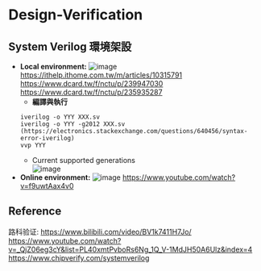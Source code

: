 # Design-Verification
## System Verilog 環境架設
- **Local environment:**
  ![image](https://github.com/user-attachments/assets/ec80103c-f504-4db7-a466-33e12b753d41)
  https://ithelp.ithome.com.tw/m/articles/10315791  
  https://www.dcard.tw/f/nctu/p/239947030  
  https://www.dcard.tw/f/nctu/p/235935287
  - **編譯與執行**
  ```
  iverilog -o YYY XXX.sv  
  iverilog -o YYY -g2012 XXX.sv (https://electronics.stackexchange.com/questions/640456/syntax-error-iverilog)
  vvp YYY
  ```
  - Current supported generations  
  ![image](https://github.com/user-attachments/assets/ce38d515-bda4-4869-b639-a58ed86026a8)
- **Online environment:**
  ![image](https://github.com/user-attachments/assets/bad19595-3b14-490b-935c-6a4cfa8c5e65)
  https://www.youtube.com/watch?v=f9uwtAax4v0
## Reference
路科验证: https://www.bilibili.com/video/BV1k7411H7Jo/  
https://www.youtube.com/watch?v=_QjZ06eg3cY&list=PL40xmtPvboRs6Ng_1Q_V-1MdJH50A6Ulz&index=4  
https://www.chipverify.com/systemverilog  
